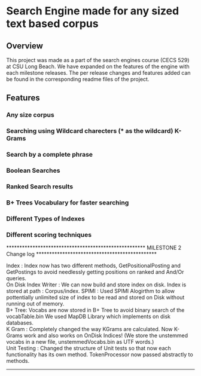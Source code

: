 # Search Engine made for any sized text based corpus

## Overview
  This project was made as a part of the search engines course (CECS 529) at CSU Long Beach. We have expanded on the features of the engine with each milestone releases. The per release changes and features added can be found in the corresponding readme files of the project.
  
## Features

### Any size corpus 

### Searching using Wildcard charecters (* as the wildcard) K-Grams 

### Search by a complete phrase

### Boolean Searches

### Ranked Search results

### B+ Trees Vocabulary for faster searching

### Different Types of Indexes

### Different scoring techniques 


***************************************************** MILESTONE 2  Change log **********************************************

Index : Index now has two different methods, GetPositionalPosting and GetPostings to avoid needlessly getting positions on ranked and And/Or queries.\
On Disk Index Writer : We can now build and store index on disk. Index is stored at path : Corpus/index.
SPIMI : Used SPIMI Alogirthm to allow pottentially unlimited size of index to be read and stored on Disk without running out of memory.\
B+ Tree: Vocabs are now stored in B+ Tree to avoid binary search of the vocabTable.bin We used MapDB Library which implements on disk databases. \
K Gram : Completely changed the way KGrams are calculated. Now K-Grams work and also works on OnDisk Indices! (We store the unstemmed vocabs in a new file, unstemmedVocabs.bin as UTF words.) \
Unit Testing : Changed the structure of Unit tests so that now each functionality has its own method.
TokenProcessor now passed abstractly to methods.


*****************************************************************************************************************************

